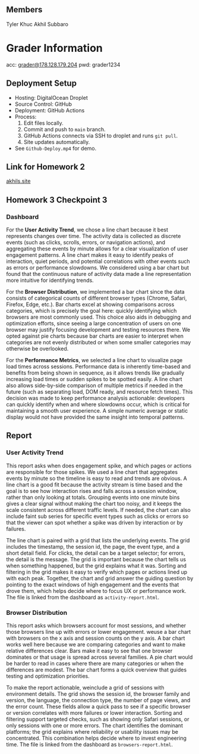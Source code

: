 ## Members

Tyler Khuc
Akhil Subbaro

# Grader Information

acc: grader@178.128.179.204
pwd: grader1234

## Deployment Setup

- Hosting: DigitalOcean Droplet
- Source Control: GitHub
- Deployment: GitHub Actions
- Process:
  1. Edit files locally.
  2. Commit and push to `main` branch.
  3. GitHub Actions connects via SSH to droplet and runs `git pull`.
  4. Site updates automatically.
- See `Github-Deploy.mp4` for demo.

## Link for Homework 2
[akhils.site](https://akhils.site/src/)


## Homework 3 Checkpoint 3

### Dashboard

For the **User Activity Trend**, we chose a line chart because it best represents changes over time. The activity data is collected as discrete events (such as clicks, scrolls, errors, or navigation actions), and aggregating these events by minute allows for a clear visualization of user engagement patterns. A line chart makes it easy to identify peaks of interaction, quiet periods, and potential correlations with other events such as errors or performance slowdowns. We considered using a bar chart but found that the continuous nature of activity data made a line representation more intuitive for identifying trends.

For the **Browser Distribution**, we implemented a bar chart since the data consists of categorical counts of different browser types (Chrome, Safari, Firefox, Edge, etc.). Bar charts excel at showing comparisons across categories, which is precisely the goal here: quickly identifying which browsers are most commonly used. This choice also aids in debugging and optimization efforts, since seeing a large concentration of users on one browser may justify focusing development and testing resources there. We opted against pie charts because bar charts are easier to interpret when categories are not evenly distributed or when some smaller categories may otherwise be overlooked.


For the **Performance Metrics**, we selected a line chart to visualize page load times across sessions. Performance data is inherently time-based and benefits from being shown in sequence, as it allows trends like gradually increasing load times or sudden spikes to be spotted easily. A line chart also allows side-by-side comparison of multiple metrics if needed in the future (such as separating load, DOM ready, and resource fetch times). This decision was made to keep performance analysis actionable: developers can quickly identify when and where slowdowns occur, which is critical for maintaining a smooth user experience. A simple numeric average or static display would not have provided the same insight into temporal patterns.


## Report

### User Activity Trend
This report asks when does engagement spike, and which pages or actions are responsible for those spikes. We used a line chart that aggregates events by minute so the timeline is easy to read and trends are obvious. A line chart is a good fit because the activity stream is time based and the goal is to see how interaction rises and falls across a session window, rather than only looking at totals. Grouping events into one minute bins gives a clear signal without making the chart too noisy, and it keeps the scale consistent across different traffic levels. If needed, the chart can also include faint sub series for specific event types such as clicks or errors so that the viewer can spot whether a spike was driven by interaction or by failures.

The line chart is paired with a grid that lists the underlying events. The grid includes the timestamp, the session id, the page, the event type, and a short detail field. For clicks, the detail can be a target selector; for errors, the detail is the message. The grid is important because the chart tells us when something happened, but the grid explains what it was. Sorting and filtering in the grid makes it easy to verify which pages or actions lined up with each peak. Together, the chart and grid answer the guiding question by pointing to the exact windows of high engagement and the events that drove them, which helps decide where to focus UX or performance work. The file is linked from the dashboard as `activity-report.html`.

### Browser Distribution
This report asks which browsers account for most sessions, and whether those browsers line up with errors or lower engagement. weuse a bar chart with browsers on the x axis and session counts on the y axis. A bar chart works well here because we are comparing categories and want to make relative differences clear. Bars make it easy to see that one browser dominates or that usage is spread across several families. A pie chart would be harder to read in cases where there are many categories or when the differences are modest. The bar chart forms a quick overview that guides testing and optimization priorities.

To make the report actionable, weinclude a grid of sessions with environment details. The grid shows the session id, the browser family and version, the language, the connection type, the number of page views, and the error count. These fields allow a quick pass to see if a specific browser or version correlates with more failures or lower interaction. Sorting and filtering support targeted checks, such as showing only Safari sessions, or only sessions with one or more errors. The chart identifies the dominant platforms; the grid explains where reliability or usability issues may be concentrated. This combination helps decide where to invest engineering time. The file is linked from the dashboard as `browsers-report.html`.
